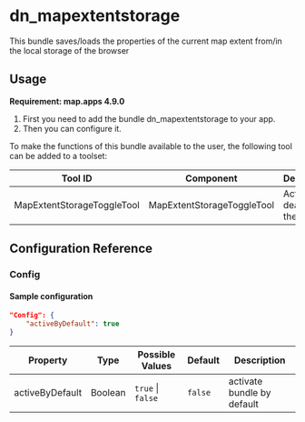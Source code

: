 # dn_mapextentstorage
This bundle saves/loads the properties of the current map extent from/in the local storage of the browser

## Usage
**Requirement: map.apps 4.9.0**

1. First you need to add the bundle dn_mapextentstorage to your app.
2. Then you can configure it.

To make the functions of this bundle available to the user, the following tool can be added to a toolset:

| Tool ID                     | Component                  | Description                       |
|-----------------------------|----------------------------|-----------------------------------|
| MapExtentStorageToggleTool  | MapExtentStorageToggleTool | Activate or deactivate the bundle |

## Configuration Reference

### Config

#### Sample configuration
```json
"Config": {
    "activeByDefault": true
}
```

| Property            | Type    | Possible Values               | Default       | Description                    |
|---------------------|---------|-------------------------------|---------------|--------------------------------|
| activeByDefault     | Boolean | ```true``` &#124; ```false``` | ```false```   | activate bundle by default     |
